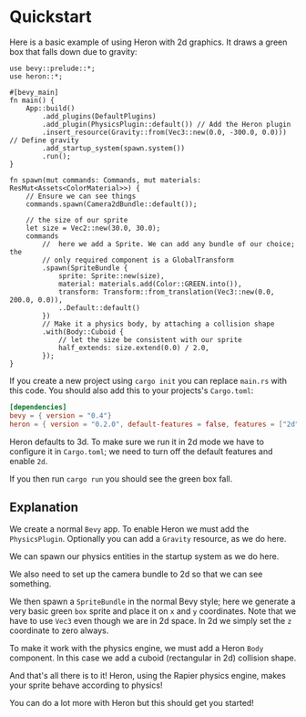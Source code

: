 # Quickstart

Here is a basic example of using Heron with 2d graphics. It draws a green box
that falls down due to gravity:

```rust,no_run
use bevy::prelude::*;
use heron::*;

#[bevy_main]
fn main() {
    App::build()
        .add_plugins(DefaultPlugins)
        .add_plugin(PhysicsPlugin::default()) // Add the Heron plugin
        .insert_resource(Gravity::from(Vec3::new(0.0, -300.0, 0.0))) // Define gravity
        .add_startup_system(spawn.system())
        .run();
}

fn spawn(mut commands: Commands, mut materials: ResMut<Assets<ColorMaterial>>) {
    // Ensure we can see things
    commands.spawn(Camera2dBundle::default());

    // the size of our sprite
    let size = Vec2::new(30.0, 30.0);
    commands
        //  here we add a Sprite. We can add any bundle of our choice; the
        // only required component is a GlobalTransform
        .spawn(SpriteBundle {
            sprite: Sprite::new(size),
            material: materials.add(Color::GREEN.into()),
            transform: Transform::from_translation(Vec3::new(0.0, 200.0, 0.0)),
            ..Default::default()
        })
        // Make it a physics body, by attaching a collision shape
        .with(Body::Cuboid {
            // let the size be consistent with our sprite
            half_extends: size.extend(0.0) / 2.0,
        });
}
```

If you create a new project using `cargo init` you can replace `main.rs`
with this code. You should also add this to your projects's `Cargo.toml`:

```toml
[dependencies]
bevy = { version = "0.4"} 
heron = { version = "0.2.0", default-features = false, features = ["2d"] }
```

Heron defaults to 3d. To make sure we run it in 2d mode we have to configure it
in `Cargo.toml`; we need to turn off the default features and enable `2d`.

If you then run `cargo run` you should see the green box fall.

## Explanation

We create a normal `Bevy` app. To enable Heron we must add the `PhysicsPlugin`.
Optionally you can add a `Gravity` resource, as we do here.

We can spawn our physics entities in the startup system as we do here.

We also need to set up the camera bundle to 2d so that we can see something.

We then spawn a `SpriteBundle` in the normal Bevy style; here we generate a
very basic green `box` sprite and place it on `x` and `y` coordinates. Note
that we have to use `Vec3` even though we are in 2d space. In 2d we simply set
the `z` coordinate to zero always.

To make it work with the physics engine, we must add a Heron `Body` component.
In this case we add a cuboid (rectangular in 2d) collision shape.

And that's all there is to it! Heron, using the Rapier physics engine, makes
your sprite behave according to physics!

You can do a lot more with Heron but this should get you started!

